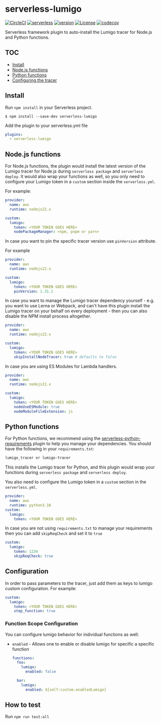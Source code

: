 # serverless-lumigo

[![CircleCI](https://dl.circleci.com/status-badge/img/gh/lumigo-io/serverless-lumigo-plugin/tree/master.svg?style=svg)](https://dl.circleci.com/status-badge/redirect/gh/lumigo-io/serverless-lumigo-plugin/tree/master)
[![serverless](http://public.serverless.com/badges/v3.svg)](http://www.serverless.com)
[![version](https://badge.fury.io/js/serverless-lumigo.svg)](https://www.npmjs.com/package/serverless-lumigo)
[![License](https://img.shields.io/badge/License-Apache%202.0-blue.svg)](LICENSE)
[![codecov](https://codecov.io/gh/lumigo-io/serverless-lumigo-plugin/branch/master/graph/badge.svg?token=8mXE2G04ZO)](https://codecov.io/gh/lumigo-io/serverless-lumigo-plugin)

Serverless framework plugin to auto-install the Lumigo tracer for Node.js and Python functions.

## TOC

- [Install](#install)
- [Node.js functions](#nodejs-functions)
- [Python functions](#python-functions)
- [Configuring the tracer](#configuration)

## Install

Run `npm install` in your Serverless project.

`$ npm install --save-dev serverless-lumigo`

Add the plugin to your serverless.yml file

```yaml
plugins:
  - serverless-lumigo
```

## Node.js functions

For Node.js functions, the plugin would install the latest version of the Lumigo tracer for Node.js during `serverless package` and `serverless deploy`. It would also wrap your functions as well, so you only need to configure your Lumigo token in a `custom` section inside the `serverless.yml`.

For example:

```yaml
provider:
  name: aws
  runtime: nodejs22.x

custom:
  lumigo:
    token: <YOUR TOKEN GOES HERE>
    nodePackageManager: <npm, pnpm or yarn>
```

In case you want to pin the specific tracer version use `pinVersion` attribute.

For example

```yaml
provider:
  name: aws
  runtime: nodejs22.x

custom:
  lumigo:
    token: <YOUR TOKEN GOES HERE>
    pinVersion: 1.31.1
```

In case you want to manage the Lumigo tracer dependency yourself - e.g. you want to use Lerna or Webpack, and can't have this plugin install the Lumigo tracer on your behalf on every deployment - then you can also disable the NPM install process altogether.

```yaml
provider:
  name: aws
  runtime: nodejs22.x

custom:
  lumigo:
    token: <YOUR TOKEN GOES HERE>
    skipInstallNodeTracer: true # defaults to false
```

In case you are using ES Modules for Lambda handlers.

```yaml
provider:
  name: aws
  runtime: nodejs22.x

custom:
  lumigo:
    token: <YOUR TOKEN GOES HERE>
    nodeUseESModule: true
    nodeModuleFileExtension: js
```

## Python functions

For Python functions, we recommend using the [serverless-python-requirements](https://www.npmjs.com/package/serverless-python-requirements) plugin to help you manage your dependencies. You should have the following in your `requirements.txt`:

```txt
lumigo_tracer or lumigo-tracer
```

This installs the Lumigo tracer for Python, and this plugin would wrap your functions during `serverless package` and `serverless deploy`.

You also need to configure the Lumigo token in a `custom` section in the `serverless.yml`.

```yaml
provider:
  name: aws
  runtime: python3.10
custom:
  lumigo:
    token: <YOUR TOKEN GOES HERE>
```

In case you are not using `requirements.txt` to manage your requirements then you can add `skipReqCheck` and set it to `true`

```yaml
custom:
  lumigo:
    token: 1234
    skipReqCheck: true
```

## Configuration

In order to pass parameters to the tracer, just add them as keys to lumigo custom configuration. For example:

```yaml
custom:
  lumigo:
    token: <YOUR TOKEN GOES HERE>
    step_function: true
```

### Function Scope Configuration

You can configure lumigo behavior for individual functions as well:

- `enabled` - Allows one to enable or disable lumigo for specific a specific function

  ```yaml
  functions:
    foo:
      lumigo:
        enabled: false

    bar:
      lumigo:
        enabled: ${self:custom.enabledLumigo}
  ```

## How to test

Run `npm run test:all`
